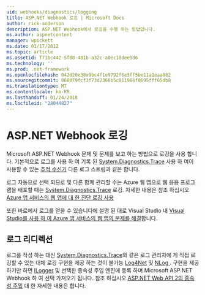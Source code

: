 ```yaml
---
uid: webhooks/diagnostics/logging
title: ASP.NET Webhook 로깅 | Microsoft Docs
author: rick-anderson
description: ASP.NET Webhook에서 로깅을 수행 하는 방법입니다.
ms.author: aspnetcontent
manager: wpickett
ms.date: 01/17/2012
ms.topic: article
ms.assetid: f71bc442-5f80-481b-a32c-a0ec18dee9d6
ms.technology: ''
ms.prod: .net-framework
ms.openlocfilehash: 042d20e38a9bc4f1e9792f6e3ff5be11a1eaa882
ms.sourcegitcommit: 060879fcf3f73d2366b5c811986f8695fff65db8
ms.translationtype: MT
ms.contentlocale: ko-KR
ms.lasthandoff: 01/24/2018
ms.locfileid: "28044827"
---
```

# <a name="aspnet-webhooks-logging"></a>ASP.NET Webhook 로깅

Microsoft ASP.NET Webhook 문제 및 문제를 보고 하는 방법으로 로깅을 사용 합니다. 기본적으로 로그를 사용 하 여 기록 된 [System.Diagnostics.Trace](https://msdn.microsoft.com/library/system.diagnostics.trace) 사용 하 여이 사용할 수 있는 [추적 수신기](https://msdn.microsoft.com/library/system.diagnostics.tracelistener.aspx) 다른 로그 스트림과 같은 합니다.

로그 자동으로 선택 되므로 및 다른 함께 관리할 수는 Azure 웹 앱으로 웹 응용 프로그램을 배포할 때는 [System.Diagnostics.Trace](https://msdn.microsoft.com/library/system.diagnostics.trace) 로깅. 자세한 내용은 참조 하십시오 [Azure 앱 서비스의 웹 앱에 대 한 진단 로깅 사용](https://azure.microsoft.com/documentation/articles/web-sites-enable-diagnostic-log/)

또한 바로에서 로그를 얻을 수 있습니다에 설명 된 대로 Visual Studio 내 [Visual Studio를 사용 하 여 Azure 앱 서비스의 웹 앱의 문제를 해결](https://azure.microsoft.com/documentation/articles/web-sites-dotnet-troubleshoot-visual-studio/#webserverlogs)합니다.

## <a name="redirecting-logs"></a>로그 리디렉션

로그를 작성 하는 대신 [System.Diagnostics.Trace](https://msdn.microsoft.com/library/system.diagnostics.trace)와 같은 로그 관리자에 게 직접 로깅할 수 있는 대체 로깅 구현을 제공 하는 것이 불가능 [Log4Net](http://logging.apache.org/log4net/) 및 [NLog ](http://nlog-project.org/). 구현을 제공 하기만 하면 [ILogger](https://github.com/aspnet/WebHooks/blob/master/src/Microsoft.AspNet.WebHooks.Common/Diagnostics/ILogger.cs) 및 선택한 종속성 주입 엔진에 등록 하며 Microsoft ASP.NET Webhook 하 여 선택 가져오기 됩니다. 참조 하십시오 [ASP.NET Web API 2의 종속성 주입](https://www.asp.net/web-api/overview/advanced/dependency-injection) 대 한 자세한 내용은 합니다.
